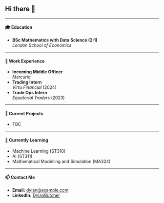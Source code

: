## Hi there 👋

---

#### 🎓 Education
- **BSc Mathematics with Data Science (2:1)**  
    *London School of Economics*

---

#### 💼 Work Experience
- **Incoming Middle Officer**   
    *Mercuria*
- **Trading Intern**  
    *Virtu Financial* (2024)
- **Trade Ops Intern**  
    *Equatorial Traders* (2023)

---

#### 🔭 Current Projects
- TBC

---

#### 🌱 Currently Learning
- Machine Learning (ST310)
- AI (ST311)
- Mathematical Modelling and Simulation (MA324)

---

#### 📫 Contact Me
- **Email:** [dylan@example.com](mailto:dylan@example.com)
- **LinkedIn:** [DylanButcher](https://www.linkedin.com/in/dylanbutcher)


